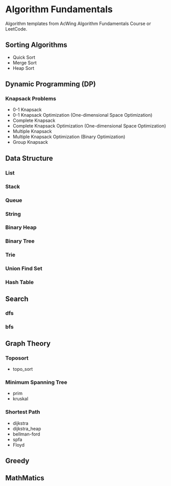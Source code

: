# Algorithm Fundamentals

Algorithm templates from AcWing Algorithm Fundamentals Course or LeetCode.

## Sorting Algorithms
- Quick Sort
- Merge Sort
- Heap Sort

## Dynamic Programming (DP)

### Knapsack Problems
- 0-1 Knapsack
- 0-1 Knapsack Optimization (One-dimensional Space Optimization)
- Complete Knapsack
- Complete Knapsack Optimization (One-dimensional Space Optimization)
- Multiple Knapsack
- Multiple Knapsack Optimization (Binary Optimization)
- Group Knapsack

## Data Structure

### List
### Stack
### Queue
### String
### Binary Heap
### Binary Tree
### Trie
### Union Find Set
### Hash Table

## Search

### dfs
### bfs

## Graph Theory

### Toposort
- topo_sort
  
### Minimum Spanning Tree
- prim
- kruskal
  
### Shortest Path
- dijkstra
- dijkstra_heap
- bellman-ford
- spfa
- Floyd

## Greedy

## MathMatics
